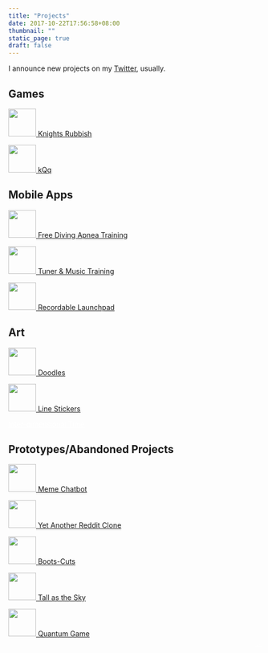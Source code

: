 ```yaml
---
title: "Projects"
date: 2017-10-22T17:56:58+08:00
thumbnail: ""
static_page: true
draft: false
---
```


I announce new projects on my [Twitter](https://twitter.com/realYuChao), usually.

## Games
[<img src="/projects/the-forsakeners.png" width="55px" height="55px"/> Knights Rubbish](/knights-rubbish)

[<img src="/projects/kqq.png" width="55px" height="55px" /> kQq](/kqq)

## Mobile Apps
[<img src="/projects/apnea.png" width="55px height=55px" /> Free Diving Apnea Training](/apnea-app)

[<img src="/projects/tuner-music-training.png" width="55px height=55px" /> Tuner & Music Training](/tuner-music-training)

[<img src="/projects/recordable-launchpad.png" width="55px" height="55px" /> Recordable Launchpad](/recordable-launchpad)

## Art
[<img src="/projects/doodles-with-trash-poem.png" width="55px" height="55px"/> Doodles](https://www.instagram.com/yuchao.jpg/)

[<img src="/projects/rodhead-daily.png" width="55px" height="55px"/> Line Stickers](https://store.line.me/stickershop/author/122259/)

<span><a style="color: white" href="/inter-dimensional-time">Inter-dimensional Time</a></span>

## Prototypes/Abandoned Projects
[<img src="/projects/meme-linebot.png" width="55px" height="55px"/> Meme Chatbot](https://github.com/YuChaoGithub/meme-linebot)

[<img src="/projects/yarc.png" width="55px" height="55px"/> Yet Another Reddit Clone](https://github.com/YuChaoGithub/YARC)

[<img src="/projects/boots-cuts.png" width="55px" height="55px"/> Boots-Cuts](/boots-cuts)

[<img src="/projects/tall-as-the-sky.png" width="55px" height="55px" /> Tall as the Sky](/tall-as-the-sky)

[<img src="/projects/quantum-game.png" width="55px" height="55px"/> Quantum Game](/quantum-game)

<span style="float: right"><a style="color: white; font-size: 0.1em" href="https://knowyourrights.page/">Know Your Rights</a></span>